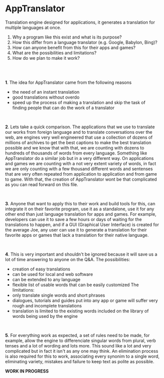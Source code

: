 # AppTranslator
Translation engine designed for applications, it generates a translation for multiple languages at once.

1. Why a program like this exist and what is its purpose?
2. How this differ from a language translator (e.g. Google, Babylon, Bing)?
3. How can anyone benefit from this for their apps and games?
4. What are the possibilities and limitations?
5. How do we plan to make it work?

<br> <br>

**1**. The idea for AppTranslator came from the following reasons
  - the need of an instant translation
  - good translations without overdo
  - speed up the process of making a translation and skip the task of finding people that can do the work of a translator

<br>

**2**. Lets take a quick comparison. The applications that we use to translate our works from foreign language and to translate conversations over the web, are engines very well engineered that use a collection of dozens of millions of archives to get the best captions to make the best translation possible and we know that with that, we are counting with dozens to hundreds of thousands of words from every language.
Something like AppTranslator do a similar job but in a very different way. On applications and games we are counting with a not very extent variety of words, in fact we are only counting with a few thousand different words and sentenses that are very often repeated from application to application and from game to game. With that, the creation of AppTranslator wont be that complicated as you can read forward on this file.

<br>

**3**. Anyone that want to apply this to their work and build tools for this, can integrate it on their favorite program, use it as a standalone, use it for any other end than just language translation for apps and games. For example, developers can use it to save a few hours or days of waiting for the translations to happen, and if a GUI (Graphical User Interface) is created for the average Joe, any user can use it to generate a translation for their favorite apps or games that lack a translation for their native language.

<br>

**4**. This is very important and shouldn't be ignored because it will save us a lot of time answering to anyone on the Q&A.
  The possibilities:
- creation of easy translations
- can be used for local and web software
- can be extended to any language 
- flexible list of usable words that can be easily customized
  The limitations:
- only translate single words and short phrases
- dialogues, tutorials and guides put into any app or game will suffer very rough and incomplete translations
- translation is limited to the existing words included on the library of words being used by the engine

<br>

**5**. For everything work as expected, a set of rules need to be made, for example, allow the engine to differenciate singular words from plural, verb tenses and a lot of wording and lots more. This sound like a lot and very complicated but in fact it isn't as any one may think. An elimination process is also required for this to work, associating every synonim to a single word, eliminating variety, mistakes and failure to keep text as polite as possible.

**WORK IN PROGRESS**
